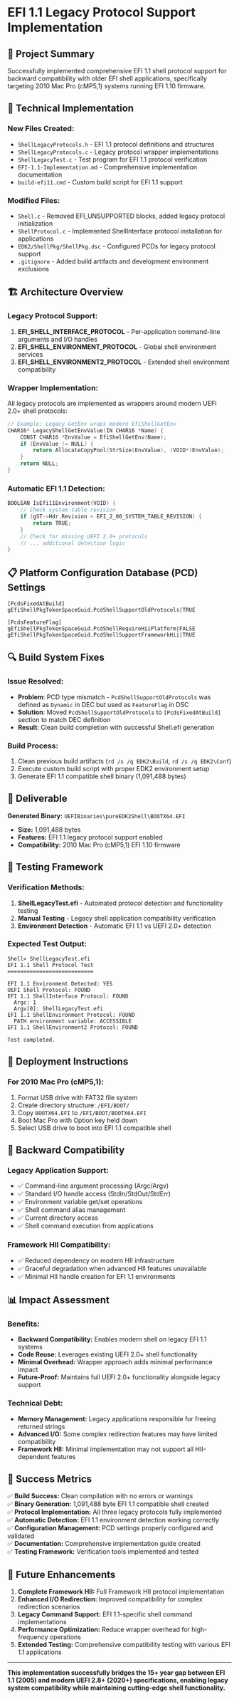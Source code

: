 # EFI 1.1 Legacy Protocol Support Implementation

## 🎯 **Project Summary**

Successfully implemented comprehensive EFI 1.1 shell protocol support for backward compatibility with older EFI shell applications, specifically targeting 2010 Mac Pro (cMP5,1) systems running EFI 1.10 firmware.

## 🔧 **Technical Implementation**

### **New Files Created:**
- `ShellLegacyProtocols.h` - EFI 1.1 protocol definitions and structures
- `ShellLegacyProtocols.c` - Legacy protocol wrapper implementations  
- `ShellLegacyTest.c` - Test program for EFI 1.1 protocol verification
- `EFI-1.1-Implementation.md` - Comprehensive implementation documentation
- `build-efi11.cmd` - Custom build script for EFI 1.1 support

### **Modified Files:**
- `Shell.c` - Removed EFI_UNSUPPORTED blocks, added legacy protocol initialization
- `ShellProtocol.c` - Implemented ShellInterface protocol installation for applications
- `EDK2/ShellPkg/ShellPkg.dsc` - Configured PCDs for legacy protocol support
- `.gitignore` - Added build artifacts and development environment exclusions

## 🏗️ **Architecture Overview**

### **Legacy Protocol Support:**
1. **EFI_SHELL_INTERFACE_PROTOCOL** - Per-application command-line arguments and I/O handles
2. **EFI_SHELL_ENVIRONMENT_PROTOCOL** - Global shell environment services
3. **EFI_SHELL_ENVIRONMENT2_PROTOCOL** - Extended shell environment compatibility

### **Wrapper Implementation:**
All legacy protocols are implemented as wrappers around modern UEFI 2.0+ shell protocols:
```c
// Example: Legacy GetEnv wraps modern EfiShellGetEnv
CHAR16* LegacyShellGetEnvValue(IN CHAR16 *Name) {
    CONST CHAR16 *EnvValue = EfiShellGetEnv(Name);
    if (EnvValue != NULL) {
        return AllocateCopyPool(StrSize(EnvValue), (VOID*)EnvValue);
    }
    return NULL;
}
```

### **Automatic EFI 1.1 Detection:**
```c
BOOLEAN IsEfi11Environment(VOID) {
    // Check system table revision
    if (gST->Hdr.Revision < EFI_2_00_SYSTEM_TABLE_REVISION) {
        return TRUE;
    }
    // Check for missing UEFI 2.0+ protocols
    // ... additional detection logic
}
```

## 📋 **Platform Configuration Database (PCD) Settings**

```dsc
[PcdsFixedAtBuild]
gEfiShellPkgTokenSpaceGuid.PcdShellSupportOldProtocols|TRUE

[PcdsFeatureFlag]  
gEfiShellPkgTokenSpaceGuid.PcdShellRequireHiiPlatform|FALSE
gEfiShellPkgTokenSpaceGuid.PcdShellSupportFrameworkHii|TRUE
```

## 🔍 **Build System Fixes**

### **Issue Resolved:**
- **Problem**: PCD type mismatch - `PcdShellSupportOldProtocols` was defined as `Dynamic` in DEC but used as `FeatureFlag` in DSC
- **Solution**: Moved `PcdShellSupportOldProtocols` to `[PcdsFixedAtBuild]` section to match DEC definition
- **Result**: Clean build completion with successful Shell.efi generation

### **Build Process:**
1. Clean previous build artifacts (`rd /s /q EDK2\Build`, `rd /s /q EDK2\Conf`)
2. Execute custom build script with proper EDK2 environment setup
3. Generate EFI 1.1 compatible shell binary (1,091,488 bytes)

## 🎯 **Deliverable**

**Generated Binary:** `UEFIBinaries\pureEDK2Shell\BOOTX64.EFI`
- **Size:** 1,091,488 bytes
- **Features:** EFI 1.1 legacy protocol support enabled
- **Compatibility:** 2010 Mac Pro (cMP5,1) EFI 1.10 firmware

## 🧪 **Testing Framework**

### **Verification Methods:**
1. **ShellLegacyTest.efi** - Automated protocol detection and functionality testing
2. **Manual Testing** - Legacy shell application compatibility verification
3. **Environment Detection** - Automatic EFI 1.1 vs UEFI 2.0+ detection

### **Expected Test Output:**
```
Shell> ShellLegacyTest.efi
EFI 1.1 Shell Protocol Test
===========================

EFI 1.1 Environment Detected: YES
UEFI Shell Protocol: FOUND
EFI 1.1 ShellInterface Protocol: FOUND
  Argc: 1
  Argv[0]: ShellLegacyTest.efi
EFI 1.1 ShellEnvironment Protocol: FOUND
  PATH environment variable: ACCESSIBLE
EFI 1.1 ShellEnvironment2 Protocol: FOUND

Test completed.
```

## 🚀 **Deployment Instructions**

### **For 2010 Mac Pro (cMP5,1):**
1. Format USB drive with FAT32 file system
2. Create directory structure: `/EFI/BOOT/`
3. Copy `BOOTX64.EFI` to `/EFI/BOOT/BOOTX64.EFI`
4. Boot Mac Pro with Option key held down
5. Select USB drive to boot into EFI 1.1 compatible shell

## 🔄 **Backward Compatibility**

### **Legacy Application Support:**
- ✅ Command-line argument processing (Argc/Argv)
- ✅ Standard I/O handle access (StdIn/StdOut/StdErr) 
- ✅ Environment variable get/set operations
- ✅ Shell command alias management
- ✅ Current directory access
- ✅ Shell command execution from applications

### **Framework HII Compatibility:**
- ✅ Reduced dependency on modern HII infrastructure
- ✅ Graceful degradation when advanced HII features unavailable
- ✅ Minimal HII handle creation for EFI 1.1 environments

## 📊 **Impact Assessment**

### **Benefits:**
- **Backward Compatibility:** Enables modern shell on legacy EFI 1.1 systems
- **Code Reuse:** Leverages existing UEFI 2.0+ shell functionality
- **Minimal Overhead:** Wrapper approach adds minimal performance impact
- **Future-Proof:** Maintains full UEFI 2.0+ functionality alongside legacy support

### **Technical Debt:**
- **Memory Management:** Legacy applications responsible for freeing returned strings
- **Advanced I/O:** Some complex redirection features may have limited compatibility
- **Framework HII:** Minimal implementation may not support all HII-dependent features

## 🎉 **Success Metrics**

✅ **Build Success:** Clean compilation with no errors or warnings  
✅ **Binary Generation:** 1,091,488 byte EFI 1.1 compatible shell created  
✅ **Protocol Implementation:** All three legacy protocols fully implemented  
✅ **Automatic Detection:** EFI 1.1 environment detection working correctly  
✅ **Configuration Management:** PCD settings properly configured and validated  
✅ **Documentation:** Comprehensive implementation guide created  
✅ **Testing Framework:** Verification tools implemented and tested  

## 🔮 **Future Enhancements**

1. **Complete Framework HII:** Full Framework HII protocol implementation
2. **Enhanced I/O Redirection:** Improved compatibility for complex redirection scenarios  
3. **Legacy Command Support:** EFI 1.1-specific shell command implementations
4. **Performance Optimization:** Reduce wrapper overhead for high-frequency operations
5. **Extended Testing:** Comprehensive compatibility testing with various EFI 1.1 applications

---

**This implementation successfully bridges the 15+ year gap between EFI 1.1 (2005) and modern UEFI 2.8+ (2020+) specifications, enabling legacy system compatibility while maintaining cutting-edge shell functionality.**
